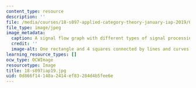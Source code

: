 ```yaml
---
content_type: resource
description: ''
file: /media/courses/18-s097-applied-category-theory-january-iap-2019/0d866f14140a2414ef83284d4b5fee6e_18-s097iap19.jpg
file_type: image/jpeg
image_metadata:
  caption: A signal flow graph with different types of signal processing units.
  credit: ''
  image-alt: One rectangle and 4 squares connected by lines and curves.
learning_resource_types: []
ocw_type: OCWImage
resourcetype: Image
title: 18-s097iap19.jpg
uid: 0d866f14-140a-2414-ef83-284d4b5fee6e
---
```

